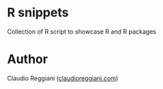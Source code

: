 # R snippets

Collection of R script to showcase R and R packages

# Author

Claudio Reggiani ([claudioreggiani.com](https://claudioreggiani.com))

